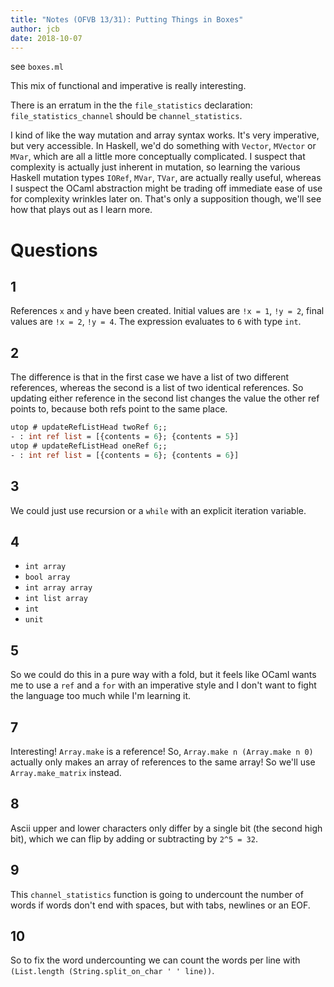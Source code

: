 ```yaml
---
title: "Notes (OFVB 13/31): Putting Things in Boxes"
author: jcb
date: 2018-10-07
---
```


see `boxes.ml`

This mix of functional and imperative is really interesting.

There is an erratum in the the `file_statistics` declaration:
`file_statistics_channel` should be `channel_statistics`.

I kind of like the way mutation and array syntax works. It's very imperative,
but very accessible.  In Haskell, we'd do something with `Vector`, `MVector` or
`MVar`, which are all a little more conceptually complicated. I suspect that
complexity is actually just inherent in mutation, so learning the various
Haskell mutation types `IORef`, `MVar`, `TVar`, are actually really useful,
whereas I suspect the OCaml abstraction might be trading off immediate ease of
use for complexity wrinkles later on. That's only a supposition though,
we'll see how that plays out as I learn more.


# Questions

## 1

References `x` and `y` have been created. Initial values are `!x = 1`, `!y = 2`,
final values are `!x = 2`, `!y = 4`. The expression evaluates to `6` with type
`int`.

## 2

The difference is that in the first case we have a list of two different
references, whereas the second is a list of two identical references. So
updating either reference in the second list changes the value the other ref
points to, because both refs point to the same place.

```ocaml
utop # updateRefListHead twoRef 6;;
- : int ref list = [{contents = 6}; {contents = 5}]
utop # updateRefListHead oneRef 6;;
- : int ref list = [{contents = 6}; {contents = 6}]
```

## 3

We could just use recursion or a `while` with an explicit iteration variable.

## 4

- `int array`
- `bool array`
- `int array array`
- `int list array`
- `int`
- `unit`

## 5

So we could do this in a pure way with a fold, but it feels like OCaml wants me
to use a `ref` and a `for` with an imperative style and I don't want to fight the
language too much while I'm learning it.

## 7

Interesting! `Array.make` is a reference! So, `Array.make n (Array.make n 0)`
actually only makes an array of references to the same array! So we'll use
`Array.make_matrix` instead.

## 8

Ascii upper and lower characters only differ by a single bit (the second high
bit), which we can flip by adding or subtracting by `2^5 = 32`.

## 9

This `channel_statistics` function is going to undercount the number of words if
words don't end with spaces, but with tabs, newlines or an EOF.

## 10

So to fix the word undercounting we can count the words per line with
`(List.length (String.split_on_char ' ' line))`.
